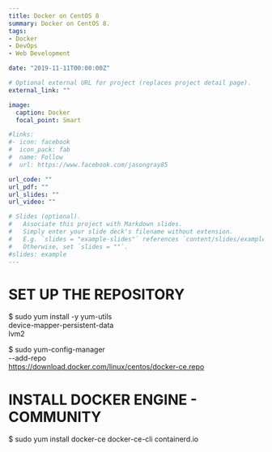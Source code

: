 ```yaml
---
title: Docker on CentOS 8
summary: Docker on CentOS 8.
tags:
- Docker
- DevOps
- Web Development

date: "2019-11-11T00:00:00Z"

# Optional external URL for project (replaces project detail page).
external_link: ""

image:
  caption: Docker
  focal_point: Smart

#links:
#- icon: facebook
#  icon_pack: fab
#  name: Follow
#  url: https://www.facebook.com/jasongray85

url_code: ""
url_pdf: ""
url_slides: ""
url_video: ""

# Slides (optional).
#   Associate this project with Markdown slides.
#   Simply enter your slide deck's filename without extension.
#   E.g. `slides = "example-slides"` references `content/slides/example-slides.md`.
#   Otherwise, set `slides = ""`.
#slides: example
---
```


# SET UP THE REPOSITORY

$ sudo yum install -y yum-utils \
   device-mapper-persistent-data \
   lvm2

$ sudo yum-config-manager \
    --add-repo \
    https://download.docker.com/linux/centos/docker-ce.repo


# INSTALL DOCKER ENGINE - COMMUNITY

$ sudo yum install docker-ce docker-ce-cli containerd.io


